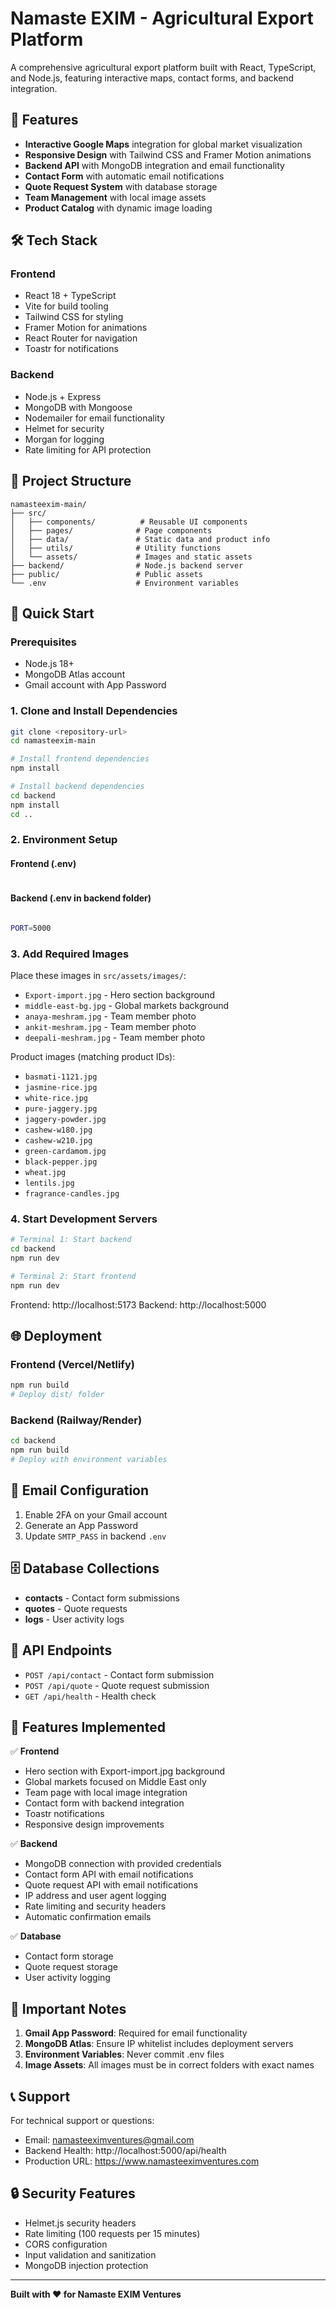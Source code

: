 # Namaste EXIM - Agricultural Export Platform

A comprehensive agricultural export platform built with React, TypeScript, and Node.js, featuring interactive maps, contact forms, and backend integration.

## 🚀 Features

- **Interactive Google Maps** integration for global market visualization
- **Responsive Design** with Tailwind CSS and Framer Motion animations
- **Backend API** with MongoDB integration and email functionality
- **Contact Form** with automatic email notifications
- **Quote Request System** with database storage
- **Team Management** with local image assets
- **Product Catalog** with dynamic image loading

## 🛠️ Tech Stack

### Frontend

- React 18 + TypeScript
- Vite for build tooling
- Tailwind CSS for styling
- Framer Motion for animations
- React Router for navigation
- Toastr for notifications

### Backend

- Node.js + Express
- MongoDB with Mongoose
- Nodemailer for email functionality
- Helmet for security
- Morgan for logging
- Rate limiting for API protection

## 📁 Project Structure

```
namasteexim-main/
├── src/
│   ├── components/          # Reusable UI components
│   ├── pages/              # Page components
│   ├── data/               # Static data and product info
│   ├── utils/              # Utility functions
│   └── assets/             # Images and static assets
├── backend/                # Node.js backend server
├── public/                 # Public assets
└── .env                    # Environment variables
```

## 🚀 Quick Start

### Prerequisites

- Node.js 18+
- MongoDB Atlas account
- Gmail account with App Password

### 1. Clone and Install Dependencies

```bash
git clone <repository-url>
cd namasteexim-main

# Install frontend dependencies
npm install

# Install backend dependencies
cd backend
npm install
cd ..
```

### 2. Environment Setup

#### Frontend (.env)

```bash

```

#### Backend (.env in backend folder)

```bash

PORT=5000
```

### 3. Add Required Images

Place these images in `src/assets/images/`:

- `Export-import.jpg` - Hero section background
- `middle-east-bg.jpg` - Global markets background
- `anaya-meshram.jpg` - Team member photo
- `ankit-meshram.jpg` - Team member photo
- `deepali-meshram.jpg` - Team member photo

Product images (matching product IDs):

- `basmati-1121.jpg`
- `jasmine-rice.jpg`
- `white-rice.jpg`
- `pure-jaggery.jpg`
- `jaggery-powder.jpg`
- `cashew-w180.jpg`
- `cashew-w210.jpg`
- `green-cardamom.jpg`
- `black-pepper.jpg`
- `wheat.jpg`
- `lentils.jpg`
- `fragrance-candles.jpg`

### 4. Start Development Servers

```bash
# Terminal 1: Start backend
cd backend
npm run dev

# Terminal 2: Start frontend
npm run dev
```

Frontend: http://localhost:5173
Backend: http://localhost:5000

## 🌐 Deployment

### Frontend (Vercel/Netlify)

```bash
npm run build
# Deploy dist/ folder
```

### Backend (Railway/Render)

```bash
cd backend
npm run build
# Deploy with environment variables
```

## 📧 Email Configuration

1. Enable 2FA on your Gmail account
2. Generate an App Password
3. Update `SMTP_PASS` in backend `.env`

## 🗄️ Database Collections

- **contacts** - Contact form submissions
- **quotes** - Quote requests
- **logs** - User activity logs

## 🔧 API Endpoints

- `POST /api/contact` - Contact form submission
- `POST /api/quote` - Quote request submission
- `GET /api/health` - Health check

## 📱 Features Implemented

✅ **Frontend**

- Hero section with Export-import.jpg background
- Global markets focused on Middle East only
- Team page with local image integration
- Contact form with backend integration
- Toastr notifications
- Responsive design improvements

✅ **Backend**

- MongoDB connection with provided credentials
- Contact form API with email notifications
- Quote request API with email notifications
- IP address and user agent logging
- Rate limiting and security headers
- Automatic confirmation emails

✅ **Database**

- Contact form storage
- Quote request storage
- User activity logging

## 🚨 Important Notes

1. **Gmail App Password**: Required for email functionality
2. **MongoDB Atlas**: Ensure IP whitelist includes deployment servers
3. **Environment Variables**: Never commit .env files
4. **Image Assets**: All images must be in correct folders with exact names

## 📞 Support

For technical support or questions:

- Email: namasteeximventures@gmail.com
- Backend Health: http://localhost:5000/api/health
- Production URL: https://www.namasteeximventures.com

## 🔒 Security Features

- Helmet.js security headers
- Rate limiting (100 requests per 15 minutes)
- CORS configuration
- Input validation and sanitization
- MongoDB injection protection

---

**Built with ❤️ for Namaste EXIM Ventures**
